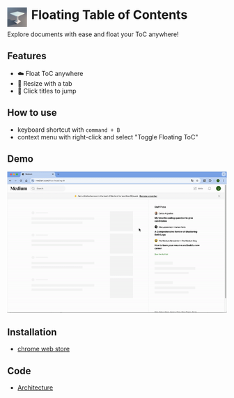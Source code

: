 # <img src="docs/assets/table-48.png" width="45" align="left" style="margin-right: 10px;"> Floating Table of Contents</span>

Explore documents with ease and float your ToC anywhere!

## Features
- ☁️ Float ToC anywhere
- 📐 Resize with a tab
- 🛫 Click titles to jump

## How to use
- keyboard shortcut with `command + B`
- context menu with right-click and select "Toggle Floating ToC"

## Demo

![demo](docs/assets/demo.gif)

## Installation
- [chrome web store](https://chromewebstore.google.com/detail/floating-table-of-content/jpiabpdmmoenbdekappaidaoeaicjpmh)

## Code
- [Architecture](https://github.com/SaeWooKKang/Floating-Table-of-Contents/blob/main/docs/code/architecture.md)
